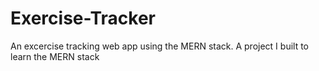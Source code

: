 # Exercise-Tracker
An excercise tracking web app using the MERN stack.
A project I built to learn the MERN stack
